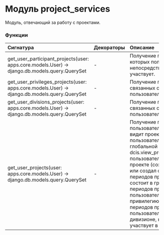 # Модуль project_services

Модуль, отвечающий за работу с проектами.

### Функции

| Сигнатура                                                                                         | Декораторы | Описание                                                                                                                                                                                                                                                                                                                                                                                            |
| :------------------------------------------------------------------------------------------------ | :--------- | :-------------------------------------------------------------------------------------------------------------------------------------------------------------------------------------------------------------------------------------------------------------------------------------------------------------------------------------------------------------------------------------------------- |
| get_user_participant_projects(user: apps.core.models.User) -&#62; django.db.models.query.QuerySet | -          | Получение проектов, в которых пользователь непосредственно участвует.                                                                                                                                                                                                                                                                                                                               |
| get_user_privileges_projects(user: apps.core.models.User) -&#62; django.db.models.query.QuerySet  | -          | Получение проектов, связанных с привилегиями пользователя.                                                                                                                                                                                                                                                                                                                                          |
| get_user_divisions_projects(user: apps.core.models.User) -&#62; django.db.models.query.QuerySet   | -          | Получение проектов, связанных с дивизионами пользователя.                                                                                                                                                                                                                                                                                                                                           |
| get_user_projects(user: apps.core.models.User) -&#62; django.db.models.query.QuerySet             | -          | Получение проектов пользователя.Пользователь видит проект: - пользователь обладает глобальной привилегией dcis.view_project - пользователь участвует в проекте (создал проект, или создал один из периодов проекта, или состоит в группе одного из периодов проекта) - пользователь имеет привилегию для одного из периодов проекта - пользователь состоит в дивизионе, который участвует в проекте |
